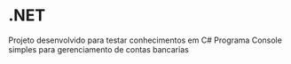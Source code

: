 # .NET
Projeto desenvolvido para testar conhecimentos em C#
Programa Console simples para gerenciamento de contas bancarias
